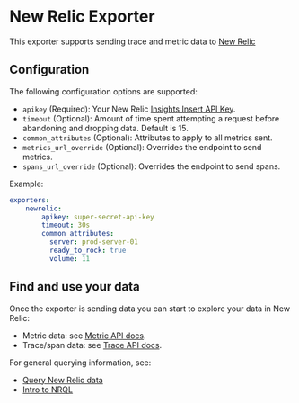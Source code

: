 # New Relic Exporter

This exporter supports sending trace and metric data to [New Relic](https://newrelic.com/)

## Configuration

The following configuration options are supported:

* `apikey` (Required): Your New Relic [Insights Insert API Key](https://docs.newrelic.com/docs/insights/insights-data-sources/custom-data/send-custom-events-event-api#register).
* `timeout` (Optional): Amount of time spent attempting a request before abandoning and dropping data. Default is 15.
* `common_attributes` (Optional): Attributes to apply to all metrics sent.
* `metrics_url_override` (Optional): Overrides the endpoint to send metrics.
* `spans_url_override` (Optional): Overrides the endpoint to send spans.

Example:

```yaml
exporters:
    newrelic:
        apikey: super-secret-api-key
        timeout: 30s
        common_attributes:
          server: prod-server-01
          ready_to_rock: true
          volume: 11
```


## Find and use your data

Once the exporter is sending data you can start to explore your data in New Relic:

- Metric data: see [Metric API docs](https://docs.newrelic.com/docs/data-ingest-apis/get-data-new-relic/metric-api/introduction-metric-api#find-data).
- Trace/span data: see [Trace API docs](https://docs.newrelic.com/docs/understand-dependencies/distributed-tracing/trace-api/introduction-trace-api#view-data).

For general querying information, see:

- [Query New Relic data](https://docs.newrelic.com/docs/using-new-relic/data/understand-data/query-new-relic-data)
- [Intro to NRQL](https://docs.newrelic.com/docs/query-data/nrql-new-relic-query-language/getting-started/nrql-syntax-clauses-functions)
